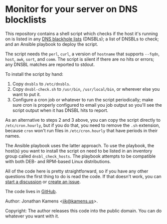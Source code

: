 Monitor for your server on DNS blocklists
=========================================

This repository contains a shell script which checks if the host it's running on is listed in any [DNS blackhole lists][dnsbl] (DNSBLs); a list of DNSBLs to check; and an Ansible playbook to deploy the script.

The script needs the `perl`, `curl`, a version of `hostname` that supports `--fqdn`, `host`, `awk`, `sort`, and `comm`. The script is silent if there are no hits or errors; any DNSBL matches are reported to stdout.

To install the script by hand:

1. Copy `dnsbls` to `/etc/dnsbls`.
2. Copy `dnsbl-check.sh` to `/usr/bin`, `/usr/local/bin`, or wherever else you want to put it.
3. Configure a cron job or whatever to run the script periodically; make sure cron is properly configured to email you job output so you'll see the script output when it has DNSBL hits to report.

As an alternative to steps 2 and 3 above, you can copy the script directly to `/etc/cron.hourly`, but if you do that, you need to remove the `.sh` extension, because `cron` won't run files in `/etc/cron.hourly` that have periods in their names.

The Ansible playbook uses the latter approach. To use the playbook, the host(s) you want to install the script on need to be listed in an inventory group called `dnsbl_check_hosts`. The playbook attempts to be compatible with both DEB- and RPM-based Linux distributions.

All of the code here is pretty straightforward, so if you have any other questions the first thing to do is read the code. If that doesn't work, you can [start a discussion][discussions] or [create an issue][issues].

The code lives in [GitHub][github].

Author: Jonathan Kamens <<jik@kamens.us>>.

Copyright: The author releases this code into the public domain. You can do whatever you want with it.

[dnsbl]: https://en.wikipedia.org/wiki/Domain_Name_System-based_blackhole_list
[discussions]: https://github.com/jikamens/ansible-dnsbl-check/discussions
[issues]: https://github.com/jikamens/ansible-dnsbl-check/issues
[github]: https://github.com/jikamens/ansible-dnsbl-check

